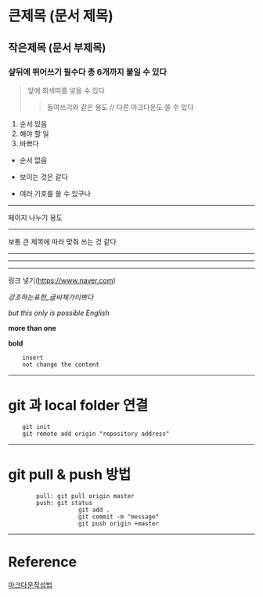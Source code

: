 
# 큰제목 (문서 제목)
## 작은제목 (문서 부제목)
### 샾뒤에 뛰어쓰기 필수다 총 6개까지 붙일 수 있다

> 앞에 회색띠를 넣을 수 있다
>> 들여쓰기와 같은 용도 // 다른 마크다운도 쓸 수 있다

1. 순서 있음
2. 해야 할 일
3. 바쁘다

* 순서 없음
+ 보이는 것은 같다
- 여러 기호를 쓸 수 있구나

* * *
페이지 나누기 용도
***
보통 큰 제목에 따라 맞춰 쓰는 것 같다
*****
_ _ _

-----------

링크 넣기(https://www.naver.com)

*강조하는표현_글씨체가이쁘다*

_but this only is possible English_

**more than one**

__bold__

		insert
		not change the content

* * *

# git 과 local folder 연결

		git init
		git remote add origin "repository address"


* * *

# git pull & push 방법

			pull: git pull origin master
			push: git status
						git add .
						git commit -m "message"
						git push origin +master

* * *

# Reference
[마크다운작성법](https://gist.github.com/ihoneymon/652be052a0727ad59601)
